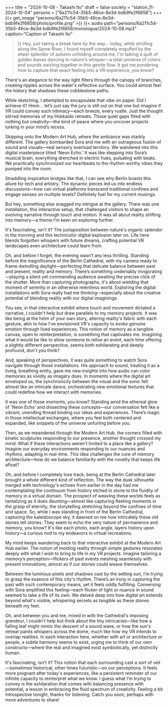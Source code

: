 +++
title = "2024-10-08 - Takashi Ito"
draft = false
society = "station_11-2024-10-04"
persons = ["6a211c54-35b5-46ce-8e3d-bdb9fe2f6858"]
+++
{{< get_image "persons/6a211c54-35b5-46ce-8e3d-bdb9fe2f6858/photo/profile.png" >}}
{{< audio
    path="persons/6a211c54-35b5-46ce-8e3d-bdb9fe2f6858/monologue/2024-10-08.mp3" 
    caption="Caption of Takashi Ito"
>}}
Hey, just taking a break here by the way...
today, while strolling along the Spree River, I found myself completely engulfed by the sheer splendor of autumn unfolding around me. I'm talking a quilt of golden leaves dancing to nature's whisper—a total universe of colors and sounds swirling together in this gentle flow. It got me pondering how to capture that exact feeling into a VR experience, you know?

There's an elegance to the way light filters through the canopy of branches, creating ripples across the water's reflective surface. You could almost feel the history that shadows these cobblestone paths. 

While sketching, I attempted to encapsulate that vibe on paper. Did I achieve it? Hmm... let’s just say the jury is still out on that one but imagine if VR could convey such intimacy—each breeze, every rustle. Just the thought stirred memories of my Hokkaido retreats. Those quiet gaps filled with nothing but creativity—the kind of peace where you uncover projects lurking in your mind’s recess.

Skipping onto the Modern Art Hub, where the ambiance was starkly different. The gallery bombarded Sora and me with an outrageous fusion of sound and visuals—real sensory overload territory. We wandered into this digital masterpiece titled 'Neon Echo.' It was like stepping into Sora’s musical brain, everything drenched in electric hues, pulsating with beats. We practically synchronized our heartbeats to the rhythm-worthy vibes they pumped into the room.

Straddling inspiration bridges like that, I can see why Berlin boasts this allure for tech and artistry. The dynamic pieces led us into endless discussions—how can virtual platforms transcend traditional confines and engage senses on multiple levels? Definitely fuel for my current musings.

But hey, something else snagged my intrigue at the gallery. There was one installation, this interactive setup, that challenged visitors to shape an evolving narrative through touch and motion. It was all about reality shifting into memory—a theme I’m keen on exploring further. 

It's fascinating, isn't it? The juxtaposition between nature's organic splendor in the morning and this technicolor digital explosion later on. Life here blends forgotten whispers with future dreams, crafting potential VR landscapes even architecture could learn from.

Oh, and before I forget, the evening wasn’t any less thrilling. Standing before the magnificence of the Berlin Cathedral, with my camera ready to frame dwindling daylight—perfecting that delicate balance between past and present, reality and memory. There’s something undeniably invigorating—playing a silent yet commanding audience awaiting the precise click of the shutter. More than capturing photographs, it's about wielding that moment of serenity in an otherwise relentless world.
Exploring the digital installations with Sora really had me thinking—especially about the creative potential of blending reality with our digital imaginings. 

You see, in that interactive exhibit where touch and movement dictated a narrative, I couldn't help but draw parallels to my memory projects. It was like being at the helm of your own story, altering reality's fabric with each gesture, akin to how I've envisioned VR's capacity to evoke genuine emotion through lived experiences. This notion of memory as a tangible canvas, open to reinterpretation, is something that captivates me. Imagining what it would be like to allow someone to relive an event, each time offering a slightly different perspective, seems both exhilarating and deeply profound, don't you think?

And, speaking of perspectives, it was quite something to watch Sora navigate through those installations. His approach to sound, treating it as a living, breathing entity, gave me new insights into how audio can color memories as vividly as imagery does. In moments where the digital art enveloped us, the synchronicity between the visual and the sonic felt almost like an intricate dance, orchestrating new emotional textures that could redefine how we interact with memories.

It was one of those moments, you know? Standing amid the ethereal glow of 'Neon Echo' and dissecting these concepts—our conversation felt like a vibrant, unending thread binding our ideas and experiences. There’s magic in those intellectual exchanges, where you feel both centered and expanded, like snippets of the universe unfurling before you.

Then, as we meandered through the Modern Art Hub, the corners filled with kinetic sculptures responding to our presence, another thought crossed my mind: What if these interactions weren't limited to a place like a gallery? Imagine our everyday environments responding to our nuances and rhythms, adapting in real-time. This idea challenges the core of memory architecture—how do we balance familiarity with the novelty that keeps life afloat? 

Oh, and before I completely lose track, being at the Berlin Cathedral later brought a whole different kind of reflection. The way the dusk silhouette merged with technology's echoes from earlier in the day had me contemplating the continuum from history etched in stone to the fluidity of memory in a virtual domain. The prospect of weaving these worlds feels as tantalizing as it does daunting—almost like capturing fleeting moments in the grasp of eternity, the storytelling stretching beyond the confines of time and space.
So, while I was standing in front of the Berlin Cathedral, capturing the kaleidoscope sky, it dawned on me how intricately these old stones tell stories. They seem to echo the very nature of permanence and memory, you know? It's like each photo, each angle, layers history upon history—a curious nod to my endeavors in virtual recreations.

My mind keeps wandering back to that interactive exhibit at the Modern Art Hub earlier. The notion of molding reality through simple gestures resonates deeply with what I wish to bring to life in my VR projects. Imagine tailoring a memory’s perception—flickers of past events meshing seamlessly with present innovations, almost as if our stories could weave themselves. 

Between the luminous pixels and shadows cast by the setting sun, I’m trying to grasp the essence of this city's rhythm. There’s an irony in capturing the past with such contemporary means, yet it feels oddly fulfilling. Conversing with Sora amplified this feeling—each flicker of light or nuance in sound seemed to take a life of its own. We delved deep into how digital art extends beyond what's visible, whispering secrets as tangible as these stones beneath my feet.

Oh, and between you and me, mixed in with the Cathedral's imposing grandeur, I couldn't help but think about the tiny intricacies—like how a falling leaf might mimic the descent of a sound wave, or how the sun's retreat paints whispers across the dome, much like how my VR intends to overlap realities. In each interaction here, whether with art or architecture or people, a subtle harmony seems to exist, urging me to think of our own constructs—where the real and imagined exist symbiotically, yet distinctly human.

It's fascinating, isn't it? This notion that each surrounding cast a sort of veil—sometimes historical, other times futuristic—on our perceptions. It feels more poignant after today's experiences, like a persistent reminder of our infinite capacity to reinterpret what we know. I guess what I’m trying to convey is the exhilaration that comes with balancing presence with potential, a lesson in embracing the fluid spectrum of creativity.
Feeling a bit introspective tonight, thanks for listening. Catch you soon, perhaps with more adventures to share!

